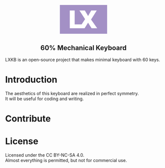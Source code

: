 <p align="center">
<img src="./img/logo.png" alt="LXKB Logo" width="30%">
<p>
<h2 align="center">60% Mechanical Keyboard</h1>
  
LXKB is an open-source project that makes minimal keyboard with 60 keys.

# Introduction
The aesthetics of this keyboard are realized in perfect symmetry.  
It will be useful for coding and writing.

# Contribute

# License
Licensed under the CC BY-NC-SA 4.0.  
Almost everything is permitted, but not for commercial use.
